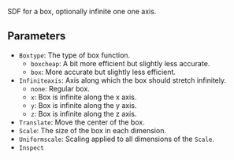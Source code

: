 SDF for a box, optionally infinite one one axis.

## Parameters

* `Boxtype`: The type of box function.
  * `boxcheap`: A bit more efficient but slightly less accurate.
  * `box`: More accurate but slightly less efficient.
* `Infiniteaxis`: Axis along which the box should stretch infinitely.
  * `none`: Regular box.
  * `x`: Box is infinite along the x axis.
  * `y`: Box is infinite along the y axis.
  * `z`: Box is infinite along the z axis.
* `Translate`: Move the center of the box.
* `Scale`: The size of the box in each dimension.
* `Uniformscale`: Scaling applied to all dimensions of the `Scale`.
* `Inspect`